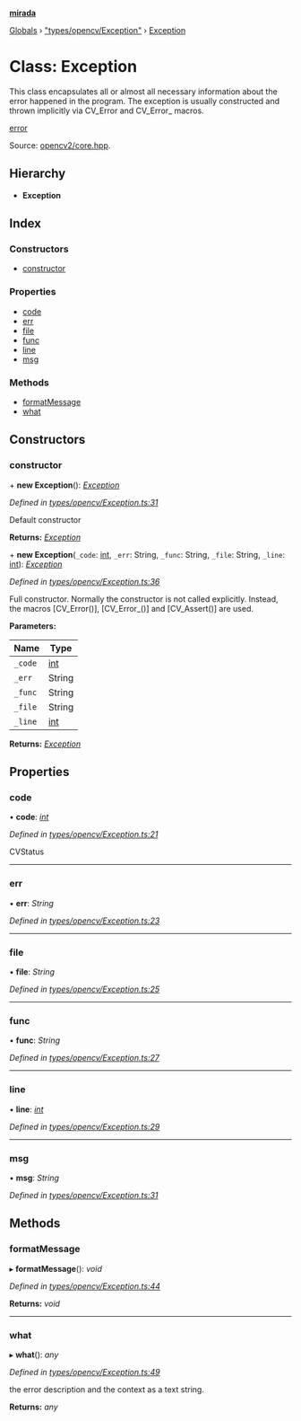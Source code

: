 **[mirada](../README.md)**

[Globals](../README.md) › ["types/opencv/Exception"](../modules/_types_opencv_exception_.md) › [Exception](_types_opencv_exception_.exception.md)

# Class: Exception

This class encapsulates all or almost all necessary information about the error happened in the
program. The exception is usually constructed and thrown implicitly via CV_Error and CV_Error_
macros.

[error](#db/de0/group__core__utils_1gacbd081fdb20423a63cf731569ba70b2b})

Source:
[opencv2/core.hpp](https://github.com/opencv/opencv/tree/master/modules/core/include/opencv2/core.hpp#L135).

## Hierarchy

* **Exception**

## Index

### Constructors

* [constructor](_types_opencv_exception_.exception.md#constructor)

### Properties

* [code](_types_opencv_exception_.exception.md#code)
* [err](_types_opencv_exception_.exception.md#err)
* [file](_types_opencv_exception_.exception.md#file)
* [func](_types_opencv_exception_.exception.md#func)
* [line](_types_opencv_exception_.exception.md#line)
* [msg](_types_opencv_exception_.exception.md#msg)

### Methods

* [formatMessage](_types_opencv_exception_.exception.md#formatmessage)
* [what](_types_opencv_exception_.exception.md#what)

## Constructors

###  constructor

\+ **new Exception**(): *[Exception](_types_opencv_exception_.exception.md)*

*Defined in [types/opencv/Exception.ts:31](https://github.com/cancerberoSgx/mirada/blob/eecc091/mirada/src/types/opencv/Exception.ts#L31)*

  Default constructor

**Returns:** *[Exception](_types_opencv_exception_.exception.md)*

\+ **new Exception**(`_code`: [int](../modules/_types_opencv__hacks_.md#int), `_err`: String, `_func`: String, `_file`: String, `_line`: [int](../modules/_types_opencv__hacks_.md#int)): *[Exception](_types_opencv_exception_.exception.md)*

*Defined in [types/opencv/Exception.ts:36](https://github.com/cancerberoSgx/mirada/blob/eecc091/mirada/src/types/opencv/Exception.ts#L36)*

  Full constructor. Normally the constructor is not called explicitly. Instead, the macros
[CV_Error()], [CV_Error_()] and [CV_Assert()] are used.

**Parameters:**

Name | Type |
------ | ------ |
`_code` | [int](../modules/_types_opencv__hacks_.md#int) |
`_err` | String |
`_func` | String |
`_file` | String |
`_line` | [int](../modules/_types_opencv__hacks_.md#int) |

**Returns:** *[Exception](_types_opencv_exception_.exception.md)*

## Properties

###  code

• **code**: *[int](../modules/_types_opencv__hacks_.md#int)*

*Defined in [types/opencv/Exception.ts:21](https://github.com/cancerberoSgx/mirada/blob/eecc091/mirada/src/types/opencv/Exception.ts#L21)*

  CVStatus

___

###  err

• **err**: *String*

*Defined in [types/opencv/Exception.ts:23](https://github.com/cancerberoSgx/mirada/blob/eecc091/mirada/src/types/opencv/Exception.ts#L23)*

___

###  file

• **file**: *String*

*Defined in [types/opencv/Exception.ts:25](https://github.com/cancerberoSgx/mirada/blob/eecc091/mirada/src/types/opencv/Exception.ts#L25)*

___

###  func

• **func**: *String*

*Defined in [types/opencv/Exception.ts:27](https://github.com/cancerberoSgx/mirada/blob/eecc091/mirada/src/types/opencv/Exception.ts#L27)*

___

###  line

• **line**: *[int](../modules/_types_opencv__hacks_.md#int)*

*Defined in [types/opencv/Exception.ts:29](https://github.com/cancerberoSgx/mirada/blob/eecc091/mirada/src/types/opencv/Exception.ts#L29)*

___

###  msg

• **msg**: *String*

*Defined in [types/opencv/Exception.ts:31](https://github.com/cancerberoSgx/mirada/blob/eecc091/mirada/src/types/opencv/Exception.ts#L31)*

## Methods

###  formatMessage

▸ **formatMessage**(): *void*

*Defined in [types/opencv/Exception.ts:44](https://github.com/cancerberoSgx/mirada/blob/eecc091/mirada/src/types/opencv/Exception.ts#L44)*

**Returns:** *void*

___

###  what

▸ **what**(): *any*

*Defined in [types/opencv/Exception.ts:49](https://github.com/cancerberoSgx/mirada/blob/eecc091/mirada/src/types/opencv/Exception.ts#L49)*

  the error description and the context as a text string.

**Returns:** *any*